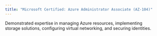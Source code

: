 ```yaml
---
title: "Microsoft Certified: Azure Administrator Associate (AZ-104)"
---
```

Demonstrated expertise in managing Azure resources, implementing storage solutions, configuring virtual networking, and securing identities.
